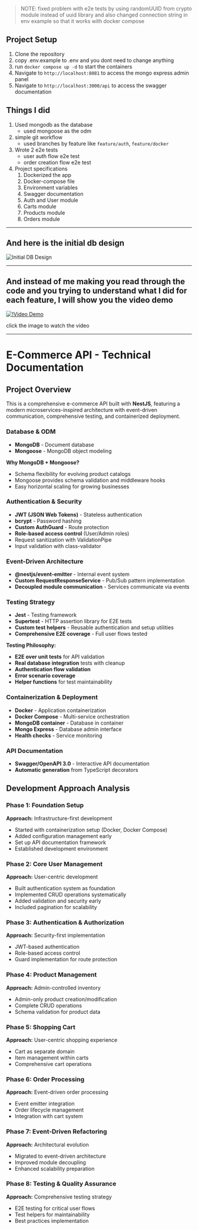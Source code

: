 > NOTE: fixed problem with e2e tests by using randomUUID from crypto module instead of uuid library and also changed connection string in env example so that it works with docker compose

## Project Setup

1. Clone the repository
2. copy .env.example to .env and you dont need to change anything
3. run `docker compose up -d` to start the containers
4. Navigate to `http://localhost:8081` to access the mongo express admin panel
5. Navigate to `http://localhost:3000/api` to access the swagger documentation

## Things I did

1. Used mongodb as the database
   - used mongoose as the odm
2. simple git workflow
   - used branches by feature like `feature/auth`, `feature/docker`
3. Wrote 2 e2e tests
   - user auth flow e2e test
   - order creation flow e2e test
4. Project specifications
   1. Dockerized the app
   2. Docker-compose file
   3. Environment variables
   4. Swagger documentation
   5. Auth and User module
   6. Carts module
   7. Products module
   8. Orders module

---

## And here is the initial db design

![Initial DB Design](./docs/initial-db-design.png)

---

## And instead of me making you read through the code and you trying to understand what I did for each feature, I will show you the video demo

[![!Video Demo](./docs/sc.png)](https://www.youtube.com/watch?v=XNixd1viBdc)

click the image to watch the video

---

# E-Commerce API - Technical Documentation

## Project Overview

This is a comprehensive e-commerce API built with **NestJS**, featuring a modern microservices-inspired architecture with event-driven communication, comprehensive testing, and containerized deployment.

### Database & ODM

- **MongoDB** - Document database
- **Mongoose** - MongoDB object modeling

**Why MongoDB + Mongoose?**

- Schema flexibility for evolving product catalogs
- Mongoose provides schema validation and middleware hooks
- Easy horizontal scaling for growing businesses

### Authentication & Security

- **JWT (JSON Web Tokens)** - Stateless authentication
- **bcrypt** - Password hashing
- **Custom AuthGuard** - Route protection
- **Role-based access control** (User/Admin roles)
- Request sanitization with ValidationPipe
- Input validation with class-validator

### Event-Driven Architecture

- **@nestjs/event-emitter** - Internal event system
- **Custom RequestResponseService** - Pub/Sub pattern implementation
- **Decoupled module communication** - Services communicate via events

### Testing Strategy

- **Jest** - Testing framework
- **Supertest** - HTTP assertion library for E2E tests
- **Custom test helpers** - Reusable authentication and setup utilities
- **Comprehensive E2E coverage** - Full user flows tested

**Testing Philosophy:**

- **E2E over unit tests** for API validation
- **Real database integration** tests with cleanup
- **Authentication flow validation**
- **Error scenario coverage**
- **Helper functions** for test maintainability

### Containerization & Deployment

- **Docker** - Application containerization
- **Docker Compose** - Multi-service orchestration
- **MongoDB container** - Database in container
- **Mongo Express** - Database admin interface
- **Health checks** - Service monitoring

### API Documentation

- **Swagger/OpenAPI 3.0** - Interactive API documentation
- **Automatic generation** from TypeScript decorators

## Development Approach Analysis

### Phase 1: Foundation Setup

**Approach:** Infrastructure-first development

- Started with containerization setup (Docker, Docker Compose)
- Added configuration management early
- Set up API documentation framework
- Established development environment

### Phase 2: Core User Management

**Approach:** User-centric development

- Built authentication system as foundation
- Implemented CRUD operations systematically
- Added validation and security early
- Included pagination for scalability

### Phase 3: Authentication & Authorization

**Approach:** Security-first implementation

- JWT-based authentication
- Role-based access control
- Guard implementation for route protection

### Phase 4: Product Management

**Approach:** Admin-controlled inventory

- Admin-only product creation/modification
- Complete CRUD operations
- Schema validation for product data

### Phase 5: Shopping Cart

**Approach:** User-centric shopping experience

- Cart as separate domain
- Item management within carts
- Comprehensive cart operations

### Phase 6: Order Processing

**Approach:** Event-driven order processing

- Event emitter integration
- Order lifecycle management
- Integration with cart system

### Phase 7: Event-Driven Refactoring

**Approach:** Architectural evolution

- Migrated to event-driven architecture
- Improved module decoupling
- Enhanced scalability preparation

### Phase 8: Testing & Quality Assurance

**Approach:** Comprehensive testing strategy

- E2E testing for critical user flows
- Test helpers for maintainability
- Best practices implementation
